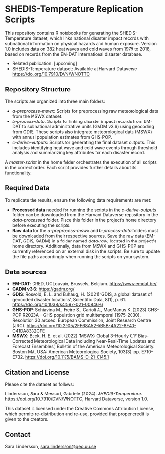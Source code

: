 # SHEDIS-Temperature Replication Scripts
This repository contains R notebooks for generating the SHEDIS-Temperature dataset, which links national disaster impact records with subnational information on physical hazards and human exposure. Version 1.0 includes data on 382 heat waves and cold waves from 1979 to 2018, based on records from the EM-DAT international disaster database.  

+ Related publication: [upcoming]  
+ SHEDIS-Temperature dataset: Available at Harvard Dataverse https://doi.org/10.7910/DVN/WNOTTC  

## Repository Structure
The scripts are organized into three main folders:  
+ _a-preprocess-mswx_: Scripts for preprocessing raw meteorological data from the MSWX dataset.  
+ _b-process-data_: Scripts for linking disaster impact records from EM-DAT to subnational administrative units (GADM v3.6) using geocoding from GDIS. These scripts also integrate meteorological data (MSWX) with annual population estimates from GHS-POP.  
+ _c-derive-outputs_: Scripts for generating the final dataset outputs. This includes identifying heat wave and cold wave events through threshold analysis and summarizing key attributes for each disaster record.  

A _master-script_ in the home folder orchestrates the execution of all scripts in the correct order. Each script provides further details about its functionality.

## Required Data
To replicate the results, ensure the following data requirements are met: 
+ __Processed data__ needed for running the scripts in the _c-derive-outputs_ folder can be downloaded from the Harvard Dataverse repository in the _data-processed_ folder. Place this folder in the project’s home directory before executing the scripts.  
+ __Raw data__ for the _a-preprocess-mswx_ and _b-process-data_ folders must be downloaded from their respective sources. Save the raw data (EM-DAT, GDIS, GADM) in a folder named _data-raw_, located in the project's home directory. Additionally, data from MSWX and GHS-POP are currently referenced on an external disk in the scripts. Be sure to update the file paths accordingly when running the scripts on your system.

## Data sources
+ __EM-DAT__: CRED, UCLouvain, Brussels, Belgium. https://www.emdat.be/
+ __GADM v3.6__: https://gadm.org/
+ __GDIS__: Rosvold, E. L. and Buhaug, H. (2021) ‘GDIS, a global dataset of geocoded disaster locations’, Scientific Data, 8(1), p. 61. https://doi.org/10.1038/s41597-021-00846-6
+ __GHS-POP__: Schiavina M., Freire S., Carioli A., MacManus K. (2023) GHS-POP R2023A - GHS population grid multitemporal (1975-2030). Resolution 30 arcsec. European Commission, Joint Research Centre (JRC). https://doi.org/10.2905/2FF68A52-5B5B-4A22-8F40-C41DA8332CFE
+ __MSWX__: Beck, H. E. et al. (2022) ‘MSWX: Global 3-Hourly 0.1° Bias-Corrected Meteorological Data Including Near-Real-Time Updates and Forecast Ensembles’, Bulletin of the American Meteorological Society. Boston MA, USA: American Meteorological Society, 103(3), pp. E710–E732. https://doi.org/10.1175/BAMS-D-21-0145.1

## Citation and License
Please cite the dataset as follows:  

Lindersson, Sara & Messori, Gabriele (2024). _SHEDIS-Temperature_. https://doi.org/10.7910/DVN/WNOTTC, Harvard Dataverse, version 1.0.

This dataset is licensed under the Creative Commons Attribution License, which permits re-distribution and re-use, provided that proper credit is given to the creators.

## Contact
Sara Lindersson, sara.lindersson@geo.uu.se

